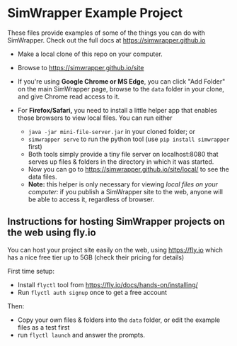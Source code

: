 # SimWrapper Example Project

These files provide examples of some of the things you can do with SimWrapper. Check out the full docs at https://simwrapper.github.io

- Make a local clone of this repo on your computer.

- Browse to https://simwrapper.github.io/site

- If you're using **Google Chrome or MS Edge**, you can click "Add Folder" on the main SimWrapper page, browse to the `data` folder in your clone, and give Chrome read access to it.

- For **Firefox/Safari,** you need to install a little helper app that enables those browsers to view local files. You can run either 
   - `java -jar mini-file-server.jar` in your cloned folder; or
   - `simwrapper serve` to run the python tool (use `pip install simwrapper` first)
   - Both tools simply provide a tiny file server on localhost:8080 that serves up files & folders in the directory in which it was started.
   - Now you can go to https://simwrapper.github.io/site/local/ to see the data files.
   - **Note:** this helper is only necessary for viewing _local files on your computer:_ if you publish a SimWrapper site to the web, anyone will be able to access it, regardless of browser.

## Instructions for hosting SimWrapper projects on the web using fly.io

You can host your project site easily on the web, using https://fly.io which has a nice free tier up to 5GB (check their pricing for details)

First time setup:

- Install `flyctl` tool from https://fly.io/docs/hands-on/installing/
- Run `flyctl auth signup` once to get a free account

Then:

- Copy your own files & folders into the `data` folder, or edit the example files as a test first
- run `flyctl launch` and answer the prompts.


